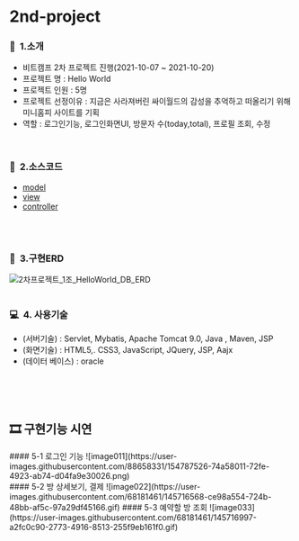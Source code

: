 # 2nd-project
### 👋&nbsp; 1.소개
   - 비트캠프 2차 프로젝트 진행(2021-10-07 ~ 2021-10-20)
   - 프로젝트 명 : Hello World
   - 프로젝트 인원 : 5명
   - 프로젝트 선정이유 : 지금은 사라져버린 싸이월드의 감성을 추억하고 떠올리기 위해 미니홈피 사이트를 기획
   - 역할 : 로그인기능, 로그인화면UI, 방문자 수(today,total), 프로필 조회, 수정 <br>
<br>       
           
### 📖&nbsp; 2.소스코드
  * [model](2nd-project/HelloWorld/src/com/helloworld/vo/)
  * [view](2nd-project/HelloWorld/WebContent/)
  * [controller](2nd-project/HelloWorld/src/com/helloworld/controller/)
 
<br><br>
### 💾&nbsp; 3.구현ERD
![2차프로젝트_1조_HelloWorld_DB_ERD](https://user-images.githubusercontent.com/88658331/154787008-ea39ecf4-144f-4885-9a86-270f770d0d91.png)
<br><br>

### 💻&nbsp; 4. 사용기술
  * (서버기술) : Servlet, Mybatis, Apache Tomcat 9.0, Java , Maven, JSP
  * (화면기술) : HTML5,. CSS3, JavaScript, JQuery, JSP, Aajx
  * (데이터 베이스) : oracle
 

<br>
<br>
<br>
<h2 id="시연"> 🎞 구현기능 시연 </h2>
#### 5-1 로그인 기능 
![image011](https://user-images.githubusercontent.com/88658331/154787526-74a58011-72fe-4923-ab74-d04fa9e30026.png)<br>
#### 5-2 방 상세보기, 결제
![image022](https://user-images.githubusercontent.com/68181461/145716568-ce98a554-724b-48bb-af5c-97a29df45166.gif)
#### 5-3 예약할 방 조회
![image033](https://user-images.githubusercontent.com/68181461/145716997-a2fc0c90-2773-4916-8513-255f9eb161f0.gif)


